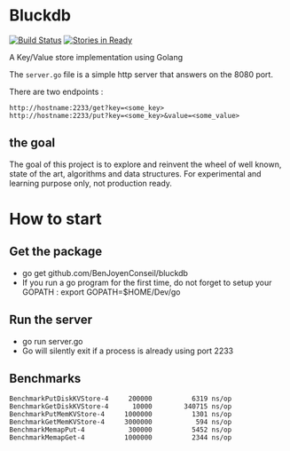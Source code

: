# Bluckdb

[![Build Status](https://travis-ci.org/BenJoyenConseil/bluckdb.svg?branch=master)](https://travis-ci.org/BenJoyenConseil/bluckdb) [![Stories in Ready](https://badge.waffle.io/BenJoyenConseil/bluckdb.png?label=ready&title=Ready)](https://waffle.io/BenJoyenConseil/bluckdb)

A Key/Value store implementation using Golang

The ``server.go`` file is a simple http server that answers on the 8080 port.


There are two endpoints :

    http://hostname:2233/get?key=<some_key>
    http://hostname:2233/put?key=<some_key>&value=<some_value>


## the goal

The goal of this project is to explore and reinvent the wheel of well known, state of the art, algorithms and data structures.
For experimental and learning purpose only, not production ready.


# How to start

## Get the package
* go get github.com/BenJoyenConseil/bluckdb
* If you run a go program for the first time, do not forget to setup your GOPATH : export GOPATH=$HOME/Dev/go

## Run the server

* go run server.go
* Go will silently exit if a process is already using port 2233

## Benchmarks
    BenchmarkPutDiskKVStore-4	  200000	      6319 ns/op
    BenchmarkGetDiskKVStore-4	   10000	    340715 ns/op
    BenchmarkPutMemKVStore-4 	 1000000	      1301 ns/op
    BenchmarkGetMemKVStore-4 	 3000000	       594 ns/op
    BenchmarkMemapPut-4	          300000	      5452 ns/op
    BenchmarkMemapGet-4	         1000000	      2344 ns/op
